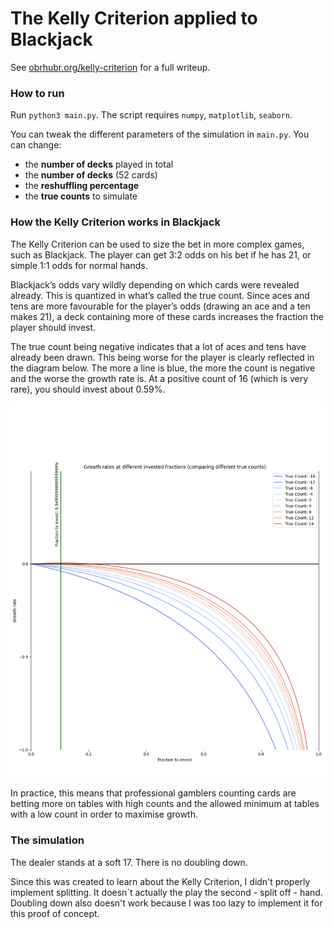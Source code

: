 # The Kelly Criterion applied to Blackjack

See [obrhubr.org/kelly-criterion](https://obrhubr.org/kelly-criterion) for a full writeup.

### How to run

Run `python3 main.py`. The script requires `numpy`, `matplotlib`, `seaborn`.

You can tweak the different parameters of the simulation in `main.py`. You can change:
 - the **number of decks** played in total
 - the **number of decks** (52 cards)
 - the **reshuffling percentage**
 - the **true counts** to simulate

### How the Kelly Criterion works in Blackjack

The Kelly Criterion can be used to size the bet in more complex games, such as Blackjack. The player can get 3:2 odds on his bet if he has 21, or simple 1:1 odds for normal hands.

Blackjack’s odds vary wildly depending on which cards were revealed already. This is quantized in what’s called the true count. Since aces and tens are more favourable for the player’s odds (drawing an ace and a ten makes 21), a deck containing more of these cards increases the fraction the player should invest.

The true count being negative indicates that a lot of aces and tens have already been drawn. This being worse for the player is clearly reflected in the diagram below. The more a line is blue, the more the count is negative and the worse the growth rate is. At a positive count of 16 (which is very rare), you should invest about 0.59%.

![Diagram showing growth rates for different true counts in Blackjack. Playing with one deck, reshuffling at 25%. Dealer stands on soft 17, no doubling.](.github/images/growth_rates.png)

In practice, this means that professional gamblers counting cards are betting more on tables with high counts and the allowed minimum at tables with a low count in order to maximise growth.

### The simulation

The dealer stands at a soft 17. There is no doubling down.

Since this was created to learn about the Kelly Criterion, I didn't properly implement splitting. It doesn´t actually the play the second - split off - hand. Doubling down also doesn't work because I was too lazy to implement it for this proof of concept.
